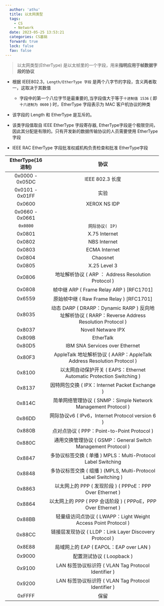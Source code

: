 ```yaml
---
  author: 'athu'
  title: 以太网类型
  tags:
    - CS
    - Network
  date: 2023-05-25 13:53:21
  categories: CS基础
  forward: true
  lock: false
  fav: false
---
```


> 以太网类型(EtherType) 是以太帧里的一个字段，用来**指明应用于帧数据字段的协议**

- 根据 IEEE802.3，`Length/EtherType 字段` 是两个八字节的字段，含义两者取一，这取决于其数值
    - 字段中的第一个八位字节是最重要的,当字段值大于等于`十进制值 1536`  ( 即 `十六进制为 0600` ) 时，EtherType 字段表示为 MAC 客户机协议的种类

- 该字段的 Length 和 EtherType 是互斥的。

- 该类字段值取自 IEEE EtherType 字段寄存器, EtherType字段是个极限空间，因此其分配是有限的。只有开发新的数据传输协议的人员需要使用 EtherType字段

- IEEE RAC EtherType 字段批准权威机构负责检查和批准 EtherType字段


| EtherType(16进制) | 协议 |
|:---------:|:----:|
|0x0000 - 0x05DC  | IEEE 802.3 长度 |
|0x0101 - 0x01FF  | 实验 |
|0x0600           | XEROX NS IDP |
|0x0660 - 0x0661 |        |  DLOG |
|`0x0800`        | `网际协议( IP)`|
|0x0801          | X.75 Internet|
|0x0802          | NBS Internet|
|0x0803          | ECMA Internet|
|0x0804          | Chaosnet|
|0x0805          | X.25 Level 3|
|0x0806          | 地址解析协议 ( ARP ： Address Resolution Protocol ) |
|0x0808          | 帧中继 ARP  ( Frame Relay ARP )  [RFC1701] |
|0x6559          | 原始帧中继 ( Raw Frame Relay )  [RFC1701] |
|0x8035          | 动态 DARP  ( DRARP：Dynamic RARP ) 反向地址解析协议 ( RARP：Reverse Address Resolution Protocol ) |
|0x8037          | Novell Netware IPX|
|0x809B          | EtherTalk|
|0x80D5          | IBM SNA Services over Ethernet|
|0x80F3          | AppleTalk 地址解析协议 ( AARP：AppleTalk Address Resolution Protocol ) |
|0x8100          | 以太网自动保护开关 ( EAPS：Ethernet Automatic Protection Switching ) |
|0x8137          | 因特网包交换 ( IPX：Internet Packet Exchange ) |
|0x814C          | 简单网络管理协议 ( SNMP：Simple Network Management Protocol ) |
|0x86DD          | 网际协议v6  ( IPv6，Internet Protocol version 6 ) |
|0x880B          | 点对点协议 ( PPP：Point-to-Point Protocol ) |
|0x880C          | 通用交换管理协议 ( GSMP：General Switch Management Protocol ) |
|0x8847          | 多协议标签交换 ( 单播 )  MPLS：Multi-Protocol Label Switching  |
|0x8848          | 多协议标签交换 ( 组播 )  (MPLS, Multi-Protocol Label Switching ) |
|0x8863          | 以太网上的 PPP ( 发现阶段 )  ( PPPoE：PPP Over Ethernet  ) |
|0x8864          | 以太网上的 PPP ( PPP 会话阶段 )   ( PPPoE，PPP Over Ethernet ) |
|0x88BB          | 轻量级访问点协议 ( LWAPP：Light Weight Access Point Protocol ) |
|0x88CC          | 链接层发现协议 ( LLDP：Link Layer Discovery Protocol ) |
|0x8E88          | 局域网上的 EAP ( EAPOL：EAP over LAN ) |
|0x9000          | 配置测试协议 ( Loopback ) |
|0x9100          | LAN 标签协议标识符 ( VLAN Tag Protocol Identifier ) |
|0x9200          | LAN 标签协议标识符 ( VLAN Tag Protocol Identifier ) |
|0xFFFF          | 保留 |